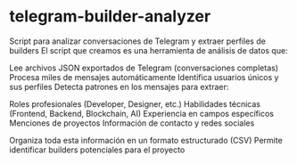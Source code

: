 # telegram-builder-analyzer
Script para analizar conversaciones de Telegram y extraer perfiles de builders
El script que creamos es una herramienta de análisis de datos que:

Lee archivos JSON exportados de Telegram (conversaciones completas)
Procesa miles de mensajes automáticamente
Identifica usuarios únicos y sus perfiles
Detecta patrones en los mensajes para extraer:

Roles profesionales (Developer, Designer, etc.)
Habilidades técnicas (Frontend, Backend, Blockchain, AI)
Experiencia en campos específicos
Menciones de proyectos
Información de contacto y redes sociales


Organiza toda esta información en un formato estructurado (CSV)
Permite identificar builders potenciales para el proyecto
